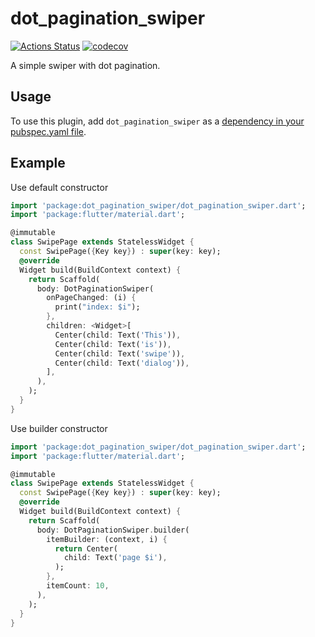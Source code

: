 # dot_pagination_swiper

[![Actions Status](https://github.com/takuyaohashi/dot_pagination_swiper/workflows/test/badge.svg)](https://github.com/takuyaohashi/dot_pagination_swiper/actions)
[![codecov](https://codecov.io/gh/takuyaohashi/dot_pagination_swiper/branch/master/graph/badge.svg)](https://codecov.io/gh/takuyaohashi/dot_pagination_swiper)

 A simple swiper with dot pagination.

## Usage
To use this plugin, add `dot_pagination_swiper` as a [dependency in your pubspec.yaml file](https://flutter.io/platform-plugins/).

## Example
Use default constructor
``` dart
import 'package:dot_pagination_swiper/dot_pagination_swiper.dart';
import 'package:flutter/material.dart';

@immutable
class SwipePage extends StatelessWidget {
  const SwipePage({Key key}) : super(key: key);
  @override
  Widget build(BuildContext context) {
    return Scaffold(
      body: DotPaginationSwiper(
        onPageChanged: (i) {
          print("index: $i");
        },
        children: <Widget>[
          Center(child: Text('This')),
          Center(child: Text('is')),
          Center(child: Text('swipe')),
          Center(child: Text('dialog')),
        ],
      ),
    );
  }
}
```


Use builder constructor
``` dart
import 'package:dot_pagination_swiper/dot_pagination_swiper.dart';
import 'package:flutter/material.dart';

@immutable
class SwipePage extends StatelessWidget {
  const SwipePage({Key key}) : super(key: key);
  @override
  Widget build(BuildContext context) {
    return Scaffold(
      body: DotPaginationSwiper.builder(
        itemBuilder: (context, i) {
          return Center(
            child: Text('page $i'),
          );
        },
        itemCount: 10,
      ),
    );
  }
}
```
